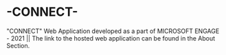 # -CONNECT-
"CONNECT" Web Application developed as a part of MICROSOFT ENGAGE - 2021
 || The link to the hosted web application can be found in the About Section.
